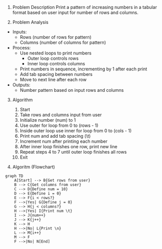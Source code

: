 1. Problem Description
Print a pattern of increasing numbers in a tabular format based on user input for number of rows and columns.

2. Problem Analysis   
- Inputs:  
    - Rows (number of rows for pattern)
    - Columns (number of columns for pattern)
- Process:
    - Use nested loops to print numbers 
        - Outer loop controls rows
        - Inner loop controls columns
    - Print numbers in sequence, incrementing by 1 after each print
    - Add tab spacing between numbers  
    - Move to next line after each row
- Outputs:  
    - Number pattern based on input rows and columns
3. Algorithm

    1. Start
    2. Take rows and columns input from user
    3. Initialize number (num) to 1 
    4. Use outer for loop from 0 to (rows - 1)
    5. Inside outer loop use inner for loop from 0 to (cols - 1)
    6. Print num and add tab spacing (\t)
    7. Increment num after printing each number
    8. After inner loop finishes one row, print new line
    9. Repeat steps 4 to 7 until outer loop finishes all rows
    10. Exit

4. Algoritm (Flowchart)

```mermaid
graph TD
    A[Start] --> B{Get rows from user}
    B --> C{Get columns from user}
    C --> D{Define num = 10}
    D --> E{Define i = 0}
    E --> F{i < rows?}
    F -->|Yes| G{Define j = 0}
    G --> H{j < columns?} 
    H -->|Yes| I{Print num \t}
    I --> J{num++}
    J --> K{j++}
    K --> H
    H -->|No| L{Print \n}
    L --> M{i++}
    M --> F
    F -->|No| N[End]
```
```